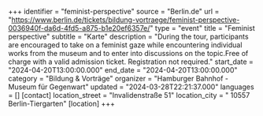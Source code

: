 +++
identifier = "feminist-perspective"
source = "Berlin.de"
url = "https://www.berlin.de/tickets/bildung-vortraege/feminist-perspective-0036940f-da6d-4fd5-a875-b1e20ef6357e/"
type = "event"
title = "Feminist perspective"
subtitle = "Karte"
description = "During the tour, participants are encouraged to take on a feminist gaze while encountering individual works from the museum and to enter into discussions on the topic.Free of charge with a valid admission ticket. Registration not required."
start_date = "2024-04-20T13:00:00.000"
end_date = "2024-04-20T13:00:00.000"
category = "Bildung & Vorträge"
organizer = "Hamburger Bahnhof - Museum für Gegenwart"
updated = "2024-03-28T22:21:37.000"
languages = []
[contact]
location_street = "Invalidenstraße 51"
location_city = " 10557 Berlin-Tiergarten"
[location]
+++